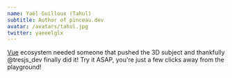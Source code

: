 ```yaml
---
name: Yaël Guilloux (Tahul)
subtitle: Author of pinceau.dev
avatar: /avatars/tahul.jpg
twitter: yaeeelglx
---
```


[Vue](https://twitter.com/vuejs) ecosystem needed someone that pushed the 3D subject and thankfully @tresjs_dev finally did it! Try it ASAP, you're just a few clicks away from the playground!
